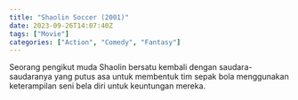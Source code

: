 ```yaml
---
title: "Shaolin Soccer (2001)"
date: 2023-09-26T14:07:40Z
tags: ["Movie"]
categories: ["Action", "Comedy", "Fantasy"]
---
```


Seorang pengikut muda Shaolin bersatu kembali dengan saudara-saudaranya yang putus asa untuk membentuk tim sepak bola menggunakan keterampilan seni bela diri untuk keuntungan mereka.

  <mux-player stream-type="on-demand"
  src="https://kp3d-my.sharepoint.com/personal/ryoo_kp3d_onmicrosoft_com/_layouts/15/download.aspx?share=Edq2Za_F6hhKmDc8GfeGgdgBNnREX_uiMjWOajoScOIIxQ" metadata-video-title="Shaolin Soccer (2001)" prefer-playback="mse" controls>
  </mux-player>
  
  
  <script src="https://cdn.jsdelivr.net/npm/@mux/mux-player"></script>
  
   <script id="GWAqWf1VFuxEBewm0200w01NFbazrLbSjHeq1Q9ZT6spro" type="application/ld+json">
 {
  "@context": "https://schema.org/",
  "@type": "VideoObject",
  "name": "Shaolin Soccer (2001)",
  "contentUrl": "https://stream.mux.com/GWAqWf1VFuxEBewm0200w01NFbazrLbSjHeq1Q9ZT6spro.m3u8",
  "thumbnailUrl": "https://www.themoviedb.org/t/p/original/A9FPHyjZneA2IYbnkvRwJOMeN1p.jpg?width=314&fit_mode=preserve&time=25",
  "uploadDate": "2023-09-26T14:07:40Z",
}

</script>